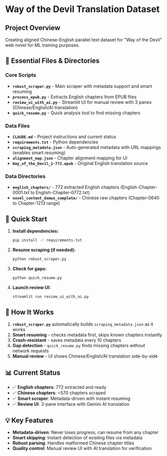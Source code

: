 # Way of the Devil Translation Dataset

## Project Overview
Creating aligned Chinese-English parallel text dataset for "Way of the Devil" web novel for ML training purposes.

## 📁 Essential Files & Directories

### Core Scripts
- **`robust_scraper.py`** - Main scraper with metadata support and smart resuming
- **`process_epub.py`** - Extracts English chapters from EPUB files  
- **`review_ui_with_ai.py`** - Streamlit UI for manual review with 3 panes (Chinese/English/AI translation)
- **`quick_resume.py`** - Quick analysis tool to find missing chapters

### Data Files
- **`CLAUDE.md`** - Project instructions and current status
- **`requirements.txt`** - Python dependencies
- **`scraping_metadata.json`** - Auto-generated metadata with URL mappings (enables smart resuming)
- **`alignment_map.json`** - Chapter alignment mapping for UI
- **`Way_of_the_Devil_1-772.epub`** - Original English translation source

### Data Directories
- **`english_chapters/`** - 772 extracted English chapters (English-Chapter-0001.txt to English-Chapter-0772.txt)
- **`novel_content_dxmwx_complete/`** - Chinese raw chapters (Chapter-0640 to Chapter-1213 range)

## 🚀 Quick Start

1. **Install dependencies:**
   ```bash
   pip install -r requirements.txt
   ```

2. **Resume scraping (if needed):**
   ```bash
   python robust_scraper.py
   ```

3. **Check for gaps:**
   ```bash
   python quick_resume.py
   ```

4. **Launch review UI:**
   ```bash
   streamlit run review_ui_with_ai.py
   ```

## 🔧 How It Works

1. **`robust_scraper.py`** automatically builds `scraping_metadata.json` as it works
2. **Smart resuming** - checks metadata first, skips known chapters instantly
3. **Crash-resistant** - saves metadata every 10 chapters
4. **Gap detection** - `quick_resume.py` finds missing chapters without network requests
5. **Manual review** - UI shows Chinese/English/AI translation side-by-side

## 📊 Current Status

- ✅ **English chapters**: 772 extracted and ready
- ✅ **Chinese chapters**: ~570 chapters scraped  
- ✅ **Smart scraper**: Metadata-driven with instant resuming
- ✅ **Review UI**: 3-pane interface with Gemini AI translation

## 💡 Key Features

- **Metadata-driven**: Never loses progress, can resume from any chapter
- **Smart skipping**: Instant detection of existing files via metadata
- **Robust parsing**: Handles malformed Chinese chapter titles
- **Quality control**: Manual review UI with AI translation for verification